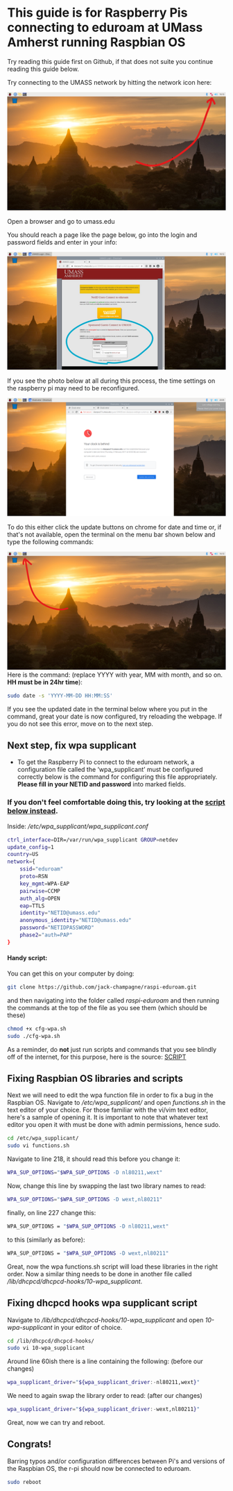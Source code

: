 # This guide is for Raspberry Pis connecting to eduroam at UMass Amherst running Raspbian OS

Try reading this guide first on Github, if that does not suite you continue reading this guide below.

Try connecting to the UMASS network by hitting the network icon here:

![Image of network icon](images/network-icon.jpg)

Open a browser and go to umass.edu

You should reach a page like the page below, go into the login and password fields and enter in your info:

![Umass network login](images/umass-network-login.jpg)

If you see the photo below at all during this process, the time settings on the raspberry pi may need to be reconfigured.

![Image of date not set correctly](images/time-not-configured.png)

To do this either click the update buttons on chrome for date and time or, if that's not available, open the terminal on the menu bar shown below and type the following commands:

![Location of terminal on menu bar](images/terminal-menu-bar.jpg)
Here is the command: (replace YYYY with year, MM with month, and so on. **HH must be in 24hr time**):

```bash
sudo date -s 'YYYY-MM-DD HH:MM:SS'
```

If you see the updated date in the terminal below where you put in the command, great your date is now configured, try reloading the webpage.
If you do not see this error, move on to the next step.

## Next step, fix wpa supplicant

* To get the Raspberry Pi to connect to the eduroam network, a configuration file called the ‘wpa_supplicant’ must be configured correctly
below is the command for configuring this file appropriately. **Please fill in your NETID and password** into marked fields.

### If you don't feel comfortable doing this, try looking at the [script below instead](https://github.com/jack-champagne/raspi-eduroam/blob/main/raspi-eduroam.md#handy-script).

Inside: */etc/wpa_supplicant/wpa_supplicant.conf*

```bash
ctrl_interface=DIR=/var/run/wpa_supplicant GROUP=netdev
update_config=1
country=US
network={
    ssid="eduroam"
    proto=RSN
    key_mgmt=WPA-EAP
    pairwise=CCMP
    auth_alg=OPEN
    eap=TTLS
    identity="NETID@umass.edu"
    anonymous_identity="NETID@umass.edu"
    password="NETIDPASSWORD"
    phase2="auth=PAP"
}
```

#### **Handy script**: 
You can get this on your computer by doing:

```bash
git clone https://github.com/jack-champagne/raspi-eduroam.git
```

and then navigating into the folder called *raspi-eduroam*
and then running the commands at the top of the file as you see them (which should be these)

```bash
chmod +x cfg-wpa.sh
sudo ./cfg-wpa.sh
```

As a reminder, do **not** just run scripts and commands that you see blindly off of the internet, for this purpose,
here is the source:
[SCRIPT](cfg-wpa.sh)

## Fixing Raspbian OS libraries and scripts

Next we will need to edit the wpa function file in order to fix a bug in the Raspbian OS. Navigate to */etc/wpa_supplicant/* and open *functions.sh* in the text editor of your choice. For those familiar with the vi/vim text editor, here's a sample of opening it. It is important to note that whatever text editor you open it with must be done with admin permissions, hence sudo.

```bash
cd /etc/wpa_supplicant/
sudo vi functions.sh
```

Navigate to line 218, it should read this before you change it:
```bash
WPA_SUP_OPTIONS="$WPA_SUP_OPTIONS -D nl80211,wext"
```

Now, change this line by swapping the last two library names to read:
```bash
WPA_SUP_OPTIONS="$WPA_SUP_OPTIONS -D wext,nl80211"
```

finally, on line 227 change this:
```bash
WPA_SUP_OPTIONS = "$WPA_SUP_OPTIONS -D nl80211,wext"
```

to this (similarly as before):
```bash
WPA_SUP_OPTIONS = "$WPA_SUP_OPTIONS -D wext,nl80211"
```

Great, now the wpa functions.sh script will load these libraries in the right order. Now a similar thing needs to be done in another file called */lib/dhcpcd/dhcpcd-hooks/10-wpa_supplicant*.

## Fixing dhcpcd hooks wpa supplicant script

Navigate to */lib/dhcpcd/dhcpcd-hooks/10-wpa_supplicant* and open *10-wpa-supplicant* in your editor of choice.

```bash
cd /lib/dhcpcd/dhcpcd-hooks/
sudo vi 10-wpa_supplicant
```

Around line 60ish there is a line containing the following: (before our changes)

```bash
wpa_supplicant_driver="${wpa_supplicant_driver:-nl80211,wext}"
```

We need to again swap the library order to read: (after our changes)

```bash
wpa_supplicant_driver="${wpa_supplicant_driver:-wext,nl80211}"
```

Great, now we can try and reboot.

## Congrats!

Barring typos and/or configuration differences between Pi's and versions of the Raspbian OS, the r-pi should now be connected to eduroam.
```bash
sudo reboot
```
